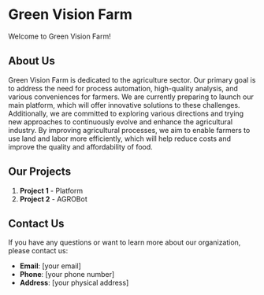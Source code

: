 # Green Vision Farm

Welcome to Green Vision Farm!

## About Us

Green Vision Farm is dedicated to the agriculture sector. Our primary goal is to address the need for process automation, high-quality analysis, and various conveniences for farmers. We are currently preparing to launch our main platform, which will offer innovative solutions to these challenges. Additionally, we are committed to exploring various directions and trying new approaches to continuously evolve and enhance the agricultural industry. By improving agricultural processes, we aim to enable farmers to use land and labor more efficiently, which will help reduce costs and improve the quality and affordability of food.

## Our Projects

1. **Project 1** - Platform
2. **Project 2** - AGROBot

## Contact Us

If you have any questions or want to learn more about our organization, please contact us:

- **Email**: [your email]
- **Phone**: [your phone number]
- **Address**: [your physical address]
